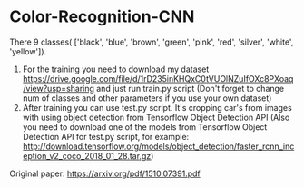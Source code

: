 # Color-Recognition-CNN

There 9 classes( ['black', 'blue', 'brown', 'green', 'pink', 'red', 'silver', 'white', 'yellow']).

1. For the training you need to download my dataset https://drive.google.com/file/d/1rD235inKHQxC0tVUOlNZuIfOXc8PXoaq/view?usp=sharing  and just run train.py script (Don't forget to change num of classes and other parameters if you use your own dataset)
2. After training you can use test.py script. It's cropping car's from images with using object detection from Tensorflow Object Detection API (Also you need to download one of the models from Tensorflow Object Detection API for test.py script,
for example: http://download.tensorflow.org/models/object_detection/faster_rcnn_inception_v2_coco_2018_01_28.tar.gz)

Original paper: https://arxiv.org/pdf/1510.07391.pdf
